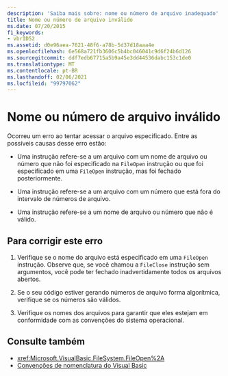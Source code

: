 ```yaml
---
description: 'Saiba mais sobre: nome ou número de arquivo inadequado'
title: Nome ou número de arquivo inválido
ms.date: 07/20/2015
f1_keywords:
- vbrID52
ms.assetid: d0e96aea-7621-48f6-a78b-5d37d18aaa4e
ms.openlocfilehash: 6e568a721fb3606c5b4bc046041c9d6f24b6d126
ms.sourcegitcommit: ddf7edb67715a5b9a45e3dd44536dabc153c1de0
ms.translationtype: MT
ms.contentlocale: pt-BR
ms.lasthandoff: 02/06/2021
ms.locfileid: "99797062"
---
```

# <a name="bad-file-name-or-number"></a>Nome ou número de arquivo inválido

Ocorreu um erro ao tentar acessar o arquivo especificado. Entre as possíveis causas desse erro estão:  
  
- Uma instrução refere-se a um arquivo com um nome de arquivo ou número que não foi especificado na `FileOpen` instrução ou que foi especificado em uma `FileOpen` instrução, mas foi fechado posteriormente.  
  
- Uma instrução refere-se a um arquivo com um número que está fora do intervalo de números de arquivo.  
  
- Uma instrução refere-se a um nome de arquivo ou número que não é válido.  
  
## <a name="to-correct-this-error"></a>Para corrigir este erro  
  
1. Verifique se o nome do arquivo está especificado em uma `FileOpen` instrução. Observe que, se você chamou a `FileClose` instrução sem argumentos, você pode ter fechado inadvertidamente todos os arquivos abertos.  
  
2. Se o seu código estiver gerando números de arquivo forma algorítmica, verifique se os números são válidos.  
  
3. Verifique os nomes dos arquivos para garantir que eles estejam em conformidade com as convenções do sistema operacional.  
  
## <a name="see-also"></a>Consulte também

- <xref:Microsoft.VisualBasic.FileSystem.FileOpen%2A>
- [Convenções de nomenclatura do Visual Basic](../../programming-guide/program-structure/naming-conventions.md)

